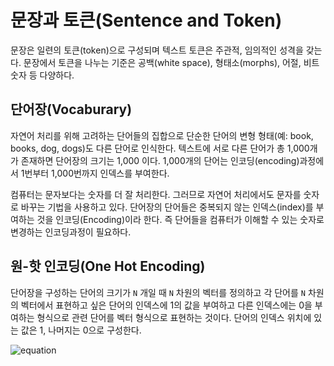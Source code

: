 # 문장과 토큰(Sentence and Token)

문장은 일련의 토큰(token)으로 구성되며 텍스트 토큰은 주관적, 임의적인 성격을 갖는다. 
문장에서 토큰을 나누는 기준은 공백(white space), 형태소(morphs), 어절, 비트숫자 등 다양하다.

## 단어장(Vocaburary)
자연어 처리를 위해 고려하는 단어들의 집합으로 단순한 단어의 변형 형태(예: book, books, dog, dogs)도 다른 단어로 인식한다.
텍스트에 서로 다른 단어가 총 1,000개가 존재하면 단어장의 크기는 1,000 이다. 
1,000개의 단어는 인코딩(encoding)과정에서 1번부터 1,000번까지 인덱스를 부여한다. 

컴퓨터는 문자보다는 숫자를 더 잘 처리한다. 그러므로 자연어 처리에서도 문자를 숫자로 바꾸는 기법을 사용하고 있다. 
단어장의 단어들은 중복되지 않는 인덱스(index)를 부여하는 것을 인코딩(Encoding)이라 한다. 
즉 단어들을 컴퓨터가 이해할 수 있는 숫자로 변경하는 인코딩과정이 필요하다. 
  
## 원-핫 인코딩(One Hot Encoding)

단어장을 구성하는 단어의 크기가 ```N``` 개일 때 ```N``` 차원의 벡터를 정의하고 
각 단어를 ```N``` 차원의 벡터에서 표현하고 싶은 단어의 인덱스에 1의 값을 부여하고 다른 인덱스에는 0을 부여하는 
형식으로 관련 단어를 벡터 형식으로 표현하는 것이다. 단어의 인덱스 위치에 있는 값은 1, 나머지는 0으로 구성한다.

  ![equation](http://latex.codecogs.com/gif.latex?x=[0,0,..,0,1,0,..,0.0]\in\{0,1}|V|)
